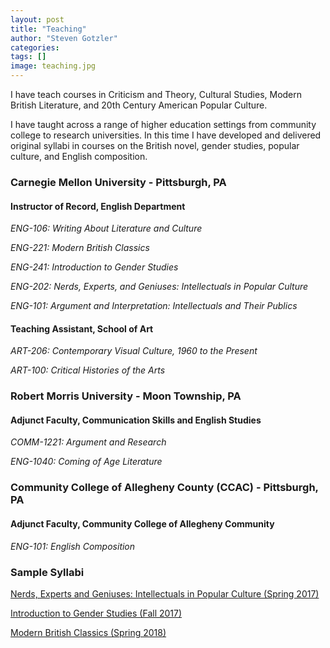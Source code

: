 ```yaml
---
layout: post
title: "Teaching"
author: "Steven Gotzler"
categories:
tags: []
image: teaching.jpg
---
```


I have teach courses in Criticism and Theory, Cultural Studies, Modern British Literature, and 20th Century American Popular Culture.

I have taught across a range of higher education settings from community college to research universities. In this time I have developed and delivered original syllabi in courses on the British novel, gender studies, popular culture, and English composition.

### Carnegie Mellon University - Pittsburgh, PA

#### Instructor of Record, English Department

*ENG-106: Writing About Literature and Culture* 

*ENG-221: Modern British Classics*

*ENG-241: Introduction to Gender Studies*

*ENG-202: Nerds, Experts, and Geniuses: Intellectuals in Popular Culture*

*ENG-101: Argument and Interpretation: Intellectuals and Their Publics*

#### Teaching Assistant, School of Art

*ART-206: Contemporary Visual Culture, 1960 to the Present*

*ART-100: Critical Histories of the Arts*

### Robert Morris University - Moon Township, PA

#### Adjunct Faculty, Communication Skills and English Studies

*COMM-1221: Argument and Research*

*ENG-1040: Coming of Age Literature*

### Community College of Allegheny County (CCAC) - Pittsburgh, PA

#### Adjunct Faculty, Community College of Allegheny Community

*ENG-101: English Composition*


### Sample Syllabi

[Nerds, Experts and Geniuses: Intellectuals in Popular Culture (Spring 2017)](/personal/assets/documents/Gotzler_Nerds_Experts_Geniuses_S17.pdf)

[Introduction to Gender Studies (Fall 2017)](/personal/assets/documents/Gotzler_Gender_Studies_F17.pdf)

[Modern British Classics (Spring 2018)](/personal/assets/documents/Gotzler_Modern_British_Classics_S18.pdf)
